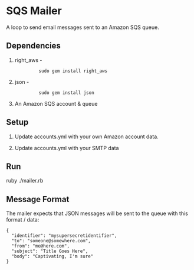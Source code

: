# SQS Mailer

A loop to send email messages sent to an Amazon SQS queue.

## Dependencies

1. right_aws -

                sudo gem install right_aws

2. json -

                sudo gem install json

3. An Amazon SQS account & queue

## Setup

1. Update accounts.yml with your own Amazon account data.

2. Update accounts.yml with your SMTP data

## Run

ruby ./mailer.rb

## Message Format

The mailer expects that JSON messages will be sent to the queue with this format / data:

    {
      "identifier": "mysupersecretidentifier",
      "to": "someone@somewhere.com",
      "from": "me@here.com",
      "subject": "Title Goes Here",
      "body": "Captivating, I'm sure"
    }
